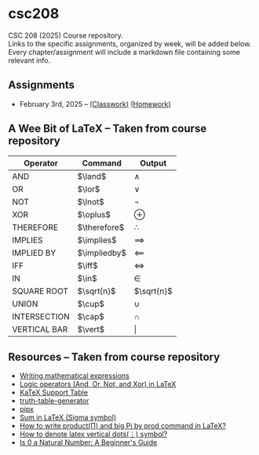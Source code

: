 # csc208
CSC 208 (2025) Course repository.  
Links to the specific assignments, organized by week, will be added below. Every chapter/assignment will include a markdown file containing some relevant info.  

## Assignments
- February 3rd, 2025 – [(Classwork)]() [(Homework)]()

## A Wee Bit of LaTeX – Taken from course repository

| Operator     | Command          | Output       |
|--------------|------------------|--------------|
| AND          | \$\\land\$       | $\land$      |
| OR           | \$\\lor\$        | $\lor$       |
| NOT          | \$\\lnot\$       | $\lnot$      |
| XOR          | \$\\oplus\$      | $\oplus$     |
| THEREFORE    | \$\\therefore\$  | $\therefore$ |
| IMPLIES      | \$\\implies\$    | $\implies$   |
| IMPLIED BY   | \$\\impliedby\$  | $\impliedby$ |
| IFF          | \$\\iff\$        | $\iff$       |
| IN           | \$\\in\$         | $\in$        |
| SQUARE ROOT  | \$\\sqrt{n}\$    | $\sqrt{n}$   |
| UNION        | \$\\cup\$        | $\cup$       |
| INTERSECTION | \$\\cap\$        | $\cap$       |
| VERTICAL BAR | \$\\vert\$       | $\vert$      |

## Resources – Taken from course repository

* [Writing mathematical expressions](https://docs.github.com/en/get-started/writing-on-github/working-with-advanced-formatting/writing-mathematical-expressions)
* [Logic operators (And, Or, Not, and Xor) in LaTeX](https://latexdoc.com/logic-operators-in-latex/)
* [KaTeX Support Table](https://katex.org/docs/support_table.html)
* [truth-table-generator](https://pypi.org/project/truth-table-generator/)
* [pipx](https://github.com/pypa/pipx)
* [Sum in LaTeX (Sigma symbol)](https://latex-tutorial.com/sum-latex/)
* [How to write product(Π) and big Pi by prod command in LaTeX?](https://www.physicsread.com/use-of-product-notation-in-latex/)
* [How to denote latex vertical dots(⋮) symbol?](https://www.physicsread.com/latex-vertical-dots-symbol/)
* [Is 0 a Natural Number: A Beginner's Guide](https://www.storyofmathematics.com/is-0-a-natural-number/)